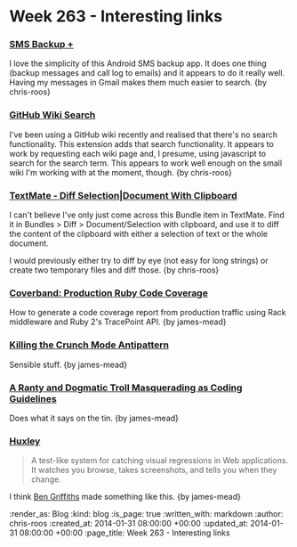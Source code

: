 Week 263 - Interesting links
============================

### [SMS Backup +](https://play.google.com/store/apps/details?id=com.zegoggles.smssync&hl=en)

I love the simplicity of this Android SMS backup app. It does one thing (backup messages and call log to emails) and it appears to do it really well. Having my messages in Gmail makes them much easier to search. {by chris-roos}


### [GitHub Wiki Search](https://chrome.google.com/webstore/detail/github-wiki-search/gdifdhnjmjaidbajhapmbcbnoocoeooc?hl=en)

I've been using a GitHub wiki recently and realised that there's no search functionality. This extension adds that search functionality. It appears to work by requesting each wiki page and, I presume, using javascript to search for the search term. This appears to work well enough on the small wiki I'm working with at the moment, though. {by chris-roos}


### [TextMate - Diff Selection|Document With Clipboard](https://github.com/textmate/diff.tmbundle/blob/master/Commands/Diff%20Buffer%20With%20Clipboard.plist)

I can't believe I've only just come across this Bundle item in TextMate. Find it in Bundles > Diff > Document/Selection with clipboard, and use it to diff the content of the clipboard with either a selection of text or the whole document.

I would previously either try to diff by eye (not easy for long strings) or create two temporary files and diff those. {by chris-roos}


### [Coverband: Production Ruby Code Coverage](https://techblog.livingsocial.com/blog/2013/12/17/coverband-production-ruby-code-coverage/)

How to generate a code coverage report from production traffic using Rack middleware and Ruby 2's TracePoint API. {by james-mead}


### [Killing the Crunch Mode Antipattern](http://chadfowler.com/blog/2014/01/22/the-crunch-mode-antipattern/)

Sensible stuff. {by james-mead}


### [A Ranty and Dogmatic Troll Masquerading as Coding Guidelines](http://blog.rocketpoweredjetpants.com/2014/01/a-ranty-and-dogmatic-troll-masquerading.html)

Does what it says on the tin. {by james-mead}


### [Huxley](https://github.com/facebook/huxley)

> A test-like system for catching visual regressions in Web applications. It watches you browse, takes screenshots, and tells you when they change.

I think [Ben Griffiths](https://twitter.com/beng) made something like this. {by james-mead}


:render_as: Blog
:kind: blog
:is_page: true
:written_with: markdown
:author: chris-roos
:created_at: 2014-01-31 08:00:00 +00:00
:updated_at: 2014-01-31 08:00:00 +00:00
:page_title: Week 263 - Interesting links
